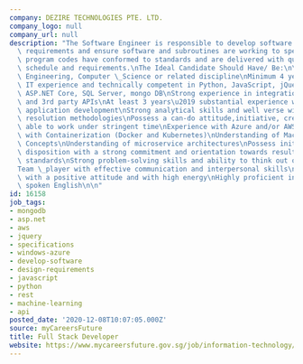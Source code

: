 ```yaml
---
company: DEZIRE TECHNOLOGIES PTE. LTD.
company_logo: null
company_url: null
description: "The Software Engineer is responsible to develop software based on design\
  \ requirements and ensure software and subroutines are working to specification,\
  \ program codes have conformed to standards and are delivered with quality meeting\
  \ schedule and requirements.\nThe Ideal Candidate Should Have/ Be:\n\nDegree in\
  \ Engineering, Computer \_Science or related discipline\nMinimum 4 years of relevant\
  \ IT experience and technically competent in Python, JavaScript, jQuery, React JS,\
  \ ASP.NET Core, SQL Server, mongo DB\nStrong experience in integration of REST Services\
  \ and 3rd party APIs\nAt least 3 years\u2019 substantial experience with microservice\
  \ application development\nStrong analytical skills and well verse with problem\
  \ resolution methodologies\nPossess a can-do attitude,initiative, creativity and\
  \ able to work under stringent time\nExperience with Azure and/or AWS\nExperience\
  \ with Containerization (Docker and Kubernetes)\nUnderstanding of Machine Learning\
  \ Concepts\nUnderstanding of microservice architectures\nPossess initiative and\
  \ disposition with a strong commitment and orientation towards results and high-quality\
  \ standards\nStrong problem-solving skills and ability to think out of the box\n\
  Team \_player with effective communication and interpersonal skills\nSelf-motivator\
  \ with a positive attitude and with high energy\nHighly proficient in written and\
  \ spoken English\n\n"
id: 16158
job_tags:
- mongodb
- asp.net
- aws
- jquery
- specifications
- windows-azure
- develop-software
- design-requirements
- javascript
- python
- rest
- machine-learning
- api
posted_date: '2020-12-08T10:07:05.000Z'
source: myCareersFuture
title: Full Stack Developer
website: https://www.mycareersfuture.gov.sg/job/information-technology/full-stack-developer-dezire-technologies-3f46b3b200d149de44d4d6db9bce4730
---
```

